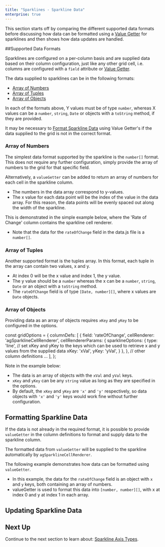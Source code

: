 ```yaml
---
title: "Sparklines - Sparkline Data"
enterprise: true
---
```


This section starts off by comparing the different supported data formats before discussing how data can be formatted 
using a [Value Getter](/value-getters/) for sparklines and then shows how data updates are handled. 

##Supported Data Formats

Sparklines are configured on a per-column basis and are supplied data based on their column configuration, just like any 
other grid cell, i.e. columns are configured with a `field` attribute or [Value Getter](/value-getters/).

The data supplied to sparklines can be in the following formats:

- [Array of Numbers](/sparklines-data/#array-of-numbers)
- [Array of Tuples](/sparklines-data/#array-of-tuples)
- [Array of Objects](/sparklines-data/#array-of-objects) 

In each of the formats above, Y values must be of type `number`, whereas X values can be a `number`, `string`, `Date` or 
objects with a `toString` method, if they are provided.

It may be necessary to [Format Sparkline Data](/sparklines-data/#formatting-sparkline-data) using Value Getter's if the data
supplied to the grid is not in the correct format.

### Array of Numbers

The simplest data format supported by the sparkline is the `number[]` format. This does not require any further 
configuration, simply provide the array of numbers to the grid for that specific field.

Alternatively, a `valueGetter` can be added to return an array of numbers for each cell in the sparkline column.

- The numbers in the data array correspond to y-values.
- The x value for each data point will be the index of the value in the data array. For this reason, the data points will be evenly spaced out along the width of the sparkline.

This is demonstrated in the simple example below, where the 'Rate of Change' column contains the sparkline cell renderer.
- Note that the data for the `rateOfChange` field in the data.js file is a `number[]`.

<grid-example title='Sparkline Data - Array of Numbers' name='sparkline-data-number-array' type='generated' options='{ "enterprise": true, "exampleHeight": 510, "modules": ["clientside", "sparklines"] }'></grid-example>

### Array of Tuples

Another supported format is the tuples array. In this format, each tuple in the array can contain two values, x and y.

- At index 0 will be the x value and index 1, the y value.
- The y value should be a `number` whereas the x can be a `number`, `string`, `Date` or an object with a `toString` method.
- The `rateOfChange` field is of type `[Date, number][]`, where x values are `Date` objects. 

<grid-example title='Sparkline Data - Array of Tuples' name='sparkline-data-tuple-array' type='generated' options='{ "enterprise": true, "exampleHeight": 510, "modules": ["clientside", "sparklines"] }'></grid-example>

### Array of Objects

Providing data as an array of objects requires `xKey` and `yKey` to be configured in the options.

<snippet>
const gridOptions = {
    columnDefs: [
        {
            field: 'rateOfChange',
            cellRenderer: 'agSparklineCellRenderer',
            cellRendererParams: {
                sparklineOptions: {
                    type: 'line',
                    // set xKey and yKey to the keys which can be used to retrieve x and y values from the supplied data
                    xKey: 'xVal',
                    yKey: 'yVal',
                }
            },
        },
        // other column definitions ...
    ],
};
</snippet>

Note in the example below:

- The data is an array of objects with the `xVal` and `yVal` keys.
- `xKey` and `yKey` can be any `string` value as long as they are specified in the options.
- By default, the `xKey` and `yKey` are `'x'` and `'y'` respectively, so data objects with `'x'` and `'y'` keys would work fine without further configuration.

<grid-example title='Sparkline Data - Array of Objects' name='sparkline-data-object-array' type='generated' options='{ "enterprise": true, "exampleHeight": 510, "modules": ["clientside", "sparklines"] }'></grid-example>

## Formatting Sparkline Data

If the data is not already in the required format, it is possible to provide `valueGetter` in the column definitions to format and supply data to the sparkline column.

The formatted data from `valueGetter` will be supplied to the sparkline automatically by `agSparklineCellRenderer`.

The following example demonstrates how data can be formatted using `valueGetter`.

- In this example, the data for the `rateOfChange` field is an object with `x` and `y` keys, both containing an array of numbers.
- valueGetter is used to format this data into `[number, number][]`, with x at index 0 and y at index 1 in each array.

<grid-example title='Formatting Sparkline Data' name='formatting-sparkline-data' type='generated' options='{ "enterprise": true, "exampleHeight": 510, "modules": ["clientside", "sparklines"] }'></grid-example>

## Updating Sparkline Data

<grid-example title='Sparkline Data Updates' name='sparkline-data-updates' type='generated' options='{ "enterprise": true, "exampleHeight": 590, "modules": ["clientside", "sparklines"] }'></grid-example>

## Next Up

Continue to the next section to learn about: [Sparkline Axis Types](/sparklines-axis-types/).
